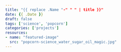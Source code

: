 ```yaml
---
title: "{{ replace .Name "-" " " | title }}"
date: {{ .Date }}
draft: false
tags: ['science', 'popcorn']
categories: ['projects']
resources:
- name: "featured-image"
  src: "popcorn-science_water_sugar_oil_magic.jpg"
---
```




